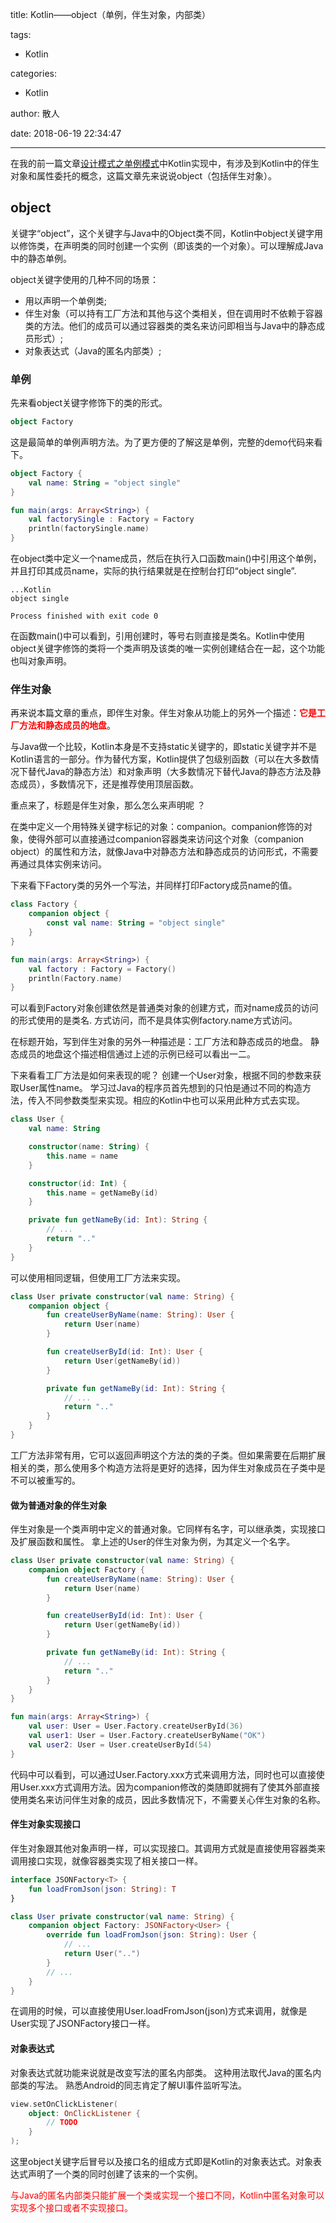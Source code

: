 title: Kotlin——object（单例，伴生对象，内部类）

tags:
  - Kotlin

categories:
  - Kotlin

author: 散人

date: 2018-06-19 22:34:47

---

在我的前一篇文章[设计模式之单例模式]()中Kotlin实现中，有涉及到Kotlin中的伴生对象和属性委托的概念，这篇文章先来说说object（包括伴生对象）。

## object

关键字“object”，这个关键字与Java中的Object类不同，Kotlin中object关键字用以修饰类，在声明类的同时创建一个实例（即该类的一个对象）。可以理解成Java中的静态单例。

object关键字使用的几种不同的场景：
- 用以声明一个单例类;
- 伴生对象（可以持有工厂方法和其他与这个类相关，但在调用时不依赖于容器类的方法。他们的成员可以通过容器类的类名来访问即相当与Java中的静态成员形式）;
- 对象表达式（Java的匿名内部类）;
<!-- more -->
### 单例
先来看object关键字修饰下的类的形式。
```Kotlin
object Factory
```
这是最简单的单例声明方法。为了更方便的了解这是单例，完整的demo代码来看下。
```Kotlin
object Factory {
    val name: String = "object single"
}

fun main(args: Array<String>) {
    val factorySingle : Factory = Factory
    println(factorySingle.name)
}
```
在object类中定义一个name成员，然后在执行入口函数main()中引用这个单例，并且打印其成员name，实际的执行结果就是在控制台打印“object single”.
```
...Kotlin
object single

Process finished with exit code 0
```
在函数main()中可以看到，引用创建时，等号右则直接是类名。Kotlin中使用object关键字修饰的类将一个类声明及该类的唯一实例创建结合在一起，这个功能也叫对象声明。

### 伴生对象
再来说本篇文章的重点，即伴生对象。伴生对象从功能上的另外一个描述：<font color='red'><b>它是工厂方法和静态成员的地盘</b></font>。

与Java做一个比较，Kotlin本身是不支持static关键字的，即static关键字并不是Kotlin语言的一部分。作为替代方案，Kotlin提供了包级别函数（可以在大多数情况下替代Java的静态方法）和对象声明（大多数情况下替代Java的静态方法及静态成员），多数情况下，还是推荐使用顶层函数。

重点来了，标题是伴生对象，那么怎么来声明呢 ？

在类中定义一个用特殊关键字标记的对象：companion。companion修饰的对象，使得外部可以直接通过companion容器类来访问这个对象（companion object）的属性和方法，就像Java中对静态方法和静态成员的访问形式，不需要再通过具体实例来访问。

下来看下Factory类的另外一个写法，并同样打印Factory成员name的值。
```Kotlin
class Factory {
    companion object {
        const val name: String = "object single"
    }
}

fun main(args: Array<String>) {
    val factory : Factory = Factory()
    println(Factory.name)
}
```
可以看到Factory对象创建依然是普通类对象的创建方式，而对name成员的访问的形式使用的是类名. 方式访问，而不是具体实例factory.name方式访问。

在标题开始，写到伴生对象的另外一种描述是：工厂方法和静态成员的地盘。
静态成员的地盘这个描述相信通过上述的示例已经可以看出一二。

下来看看工厂方法是如何来表现的呢？
创建一个User对象，根据不同的参数来获取User属性name。
学习过Java的程序员首先想到的只怕是通过不同的构造方法，传入不同参数类型来实现。相应的Kotlin中也可以采用此种方式去实现。
```Kotlin
class User {
    val name: String

    constructor(name: String) {
        this.name = name
    }

    constructor(id: Int) {
        this.name = getNameBy(id)
    }

    private fun getNameBy(id: Int): String {
        // ...
        return ".."
    }
}
```

可以使用相同逻辑，但使用工厂方法来实现。
```Kotlin
class User private constructor(val name: String) {
    companion object {
        fun createUserByName(name: String): User {
            return User(name)
        }

        fun createUserById(id: Int): User {
            return User(getNameBy(id))
        }

        private fun getNameBy(id: Int): String {
            // ...
            return ".."
        }
    }
}
```
工厂方法非常有用，它可以返回声明这个方法的类的子类。但如果需要在后期扩展相关的类，那么使用多个构造方法将是更好的选择，因为伴生对象成员在子类中是不可以被重写的。

#### 做为普通对象的伴生对象
伴生对象是一个类声明中定义的普通对象。它同样有名字，可以继承类，实现接口及扩展函数和属性。
拿上述的User的伴生对象为例，为其定义一个名字。
```Kotlin
class User private constructor(val name: String) {
    companion object Factory {
        fun createUserByName(name: String): User {
            return User(name)
        }

        fun createUserById(id: Int): User {
            return User(getNameBy(id))
        }

        private fun getNameBy(id: Int): String {
            // ...
            return ".."
        }
    }
}

fun main(args: Array<String>) {
    val user: User = User.Factory.createUserById(36)
    val user1: User = User.Factory.createUserByName("OK")
    val user2: User = User.createUserById(54)
}
```
代码中可以看到，可以通过User.Factory.xxx方式来调用方法，同时也可以直接使用User.xxx方式调用方法。因为companion修改的类随即就拥有了使其外部直接使用类名来访问伴生对象的成员，因此多数情况下，不需要关心伴生对象的名称。

#### 伴生对象实现接口
伴生对象跟其他对象声明一样，可以实现接口。其调用方式就是直接使用容器类来调用接口实现，就像容器类实现了相关接口一样。
```Kotlin
interface JSONFactory<T> {
    fun loadFromJson(json: String): T
}

class User private constructor(val name: String) {
    companion object Factory: JSONFactory<User> {
        override fun loadFromJson(json: String): User {
            // ...
            return User("..")
        }
        // ...
    }
}
```
在调用的时候，可以直接使用User.loadFromJson(json)方式来调用，就像是User实现了JSONFactory接口一样。

#### 对象表达式
对象表达式就功能来说就是改变写法的匿名内部类。
这种用法取代Java的匿名内部类的写法。
熟悉Android的同志肯定了解UI事件监听写法。
```Kotlin
view.setOnClickListener(
    object: OnClickListener {
        // TODO
    }
);
```

这里object关键字后冒号以及接口名的组成方式即是Kotlin的对象表达式。对象表达式声明了一个类的同时创建了该来的一个实例。

<font color='red'>与Java的匿名内部类只能扩展一个类或实现一个接口不同，Kotlin中匿名对象可以实现多个接口或者不实现接口。</font>

<!--stackedit_data:
eyJoaXN0b3J5IjpbLTE5NzI0NTY4MzUsMTQ4Nzk2NjE2MywtMT
EzMzU4Njk5MiwxNDg3OTY2MTYzLC0xODkyMjU3NjgxLC0yMDUw
OTcxNDcwLC0xODkyMjU3NjgxLC0yMDUwOTcxNDcwLC01NDQ4Nj
Y2ODcsMTI2MjAyMjk0MiwtNTQwMjY0NDQ5LC01OTEwMTMwMzQs
MjkwNDE1NDc1LDEyMjU3NDUzNjcsLTE3OTU2NDA3MDddfQ==
-->
